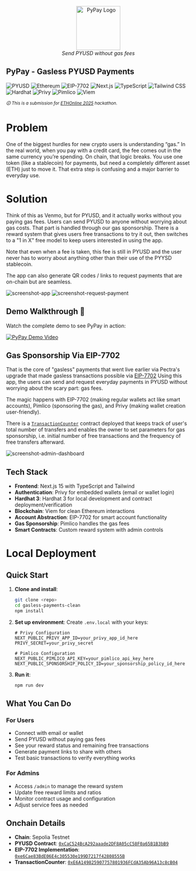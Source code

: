 <div align="center">
  <img src="/public//images/pypay.png" alt="PyPay Logo" width="120" height="120">
  <br>
  <em>Send PYUSD without gas fees</em>
</div>

## PyPay - Gasless PYUSD Payments

![PYUSD](https://img.shields.io/badge/PYUSD-00D4AA?style=for-the-badge)
![Ethereum](https://img.shields.io/badge/Ethereum-627EEA?style=for-the-badge&logo=ethereum)
![EIP-7702](https://img.shields.io/badge/EIP--7702-627EEA?style=for-the-badge)
![Next.js](https://img.shields.io/badge/Next.js-000000?style=for-the-badge&logo=next.js)
![TypeScript](https://img.shields.io/badge/TypeScript-3178C6?style=for-the-badge&logo=typescript)
![Tailwind CSS](https://img.shields.io/badge/Tailwind_CSS-06B6D4?style=for-the-badge&logo=tailwindcss)
![Hardhat](https://img.shields.io/badge/Hardhat-FFF100?style=for-the-badge&logo=hardhat)
![Privy](https://img.shields.io/badge/Privy-6366F1?style=for-the-badge)
![Pimlico](https://img.shields.io/badge/Pimlico-FF6B6B?style=for-the-badge)
![Viem](https://img.shields.io/badge/Viem-FF6B35?style=for-the-badge)

<small><em>🛈 This is a submission for [ETHOnline 2025](https://ethglobal.com/events/ethonline2025/info/details) hackathon.</em></small>

# Problem

One of the biggest hurdles for new crypto users is understanding “gas.” In the real world, when you pay with a credit card, the fee comes out in the same currency you’re spending. On chain, that logic breaks. You use one token (like a stablecoin) for payments, but need a completely different asset (ETH) just to move it. That extra step is confusing and a major barrier to everyday use.

# Solution

Think of this as Venmo, but for PYUSD, and it actually works without you paying gas fees. Users can send PYUSD to anyone without worrying about gas costs. That part is handled through our gas sponsorship. There is a reward system that gives users free transactions to try it out, then switches to a "1 in X" free model to keep users interested in using the app.

Note that even when a fee is taken, this fee is still in PYUSD and the user never has to worry about anything other than their use of the PYYSD stablecoin.

The app can also generate QR codes / links to request payments that are on-chain but are seamless.

![screenshot-app](/public/images/screenshot-app.png)
![screenshot-request-payment](/public/images/screenshot-request-payment.png)

## Demo Walkthrough 🎥

Watch the complete demo to see PyPay in action:

[![PyPay Demo Video](https://img.youtube.com/vi/YOUR_VIDEO_ID/0.jpg)](https://youtu.be/EjNZSOhlvrg)

## Gas Sponsorship Via EIP-7702

That is the core of "gasless" payments that went live earlier via Pectra's upgrade that made gasless transactions possible via [EIP-7702](https://eips.ethereum.org/EIPS/eip-7702) Using this app, the users can send and request everyday payments in PYUSD without worrying about the scary part: gas fees.

The magic happens with EIP-7702 (making regular wallets act like smart accounts), Pimlico (sponsoring the gas), and Privy (making wallet creation user-friendly).

There is a [`TransactionCounter`](https://eth-sepolia.blockscout.com/address/0xE6A149825907757801936FCdA35Ab96A13c8cB04?tab=contract) contract deployed that keeps track of user's total number of transfers and enables the owner to set parameters for gas sponsorship, i.e. initial number of free transactions and the frequency of free transfers afterward.

![screenshot-admin-dashboard](/public/images/screenshot-admin-dashboard.png)

## Tech Stack

- **Frontend**: Next.js 15 with TypeScript and Tailwind
- **Authentication**: Privy for embedded wallets (email or wallet login)
- **Hardhat 3**: Hardhat 3 for local development and contract deployment/verification
- **Blockchain**: Viem for clean Ethereum interactions
- **Account Abstraction**: EIP-7702 for smart account functionality
- **Gas Sponsorship**: Pimlico handles the gas fees
- **Smart Contracts**: Custom reward system with admin controls

# Local Deployment

## Quick Start

1. **Clone and install**:

   ```bash
   git clone <repo>
   cd gasless-payments-clean
   npm install
   ```

2. **Set up environment**:
   Create `.env.local` with your keys:

   ```env
   # Privy Configuration
   NEXT_PUBLIC_PRIVY_APP_ID=your_privy_app_id_here
   PRIVY_SECRET=your_privy_secret

   # Pimlico Configuration
   NEXT_PUBLIC_PIMLICO_API_KEY=your_pimlico_api_key_here
   NEXT_PUBLIC_SPONSORSHIP_POLICY_ID=your_sponsorship_policy_id_here
   ```

3. **Run it**:
   ```bash
   npm run dev
   ```

## What You Can Do

### For Users

- Connect with email or wallet
- Send PYUSD without paying gas fees
- See your reward status and remaining free transactions
- Generate payment links to share with others
- Test basic transactions to verify everything works

### For Admins

- Access `/admin` to manage the reward system
- Update free reward limits and ratios
- Monitor contract usage and configuration
- Adjust service fees as needed

## Onchain Details

- **Chain**: Sepolia Testnet
- **PYUSD Contract**: [`0xCaC524BcA292aaade2DF8A05cC58F0a65B1B3bB9`](https://docs.paxos.com/guides/stablecoin/pyusd/testnet)
- **EIP-7702 Implementation**: [`0xe6Cae83BdE06E4c305530e199D7217f42808555B`](https://eth-sepolia.blockscout.com/address/0xe6Cae83BdE06E4c305530e199D7217f42808555B?tab=contract)
- **TransactionCounter**: [`0xE6A149825907757801936FCdA35Ab96A13c8cB04`](https://eth-sepolia.blockscout.com/address/0xE6A149825907757801936FCdA35Ab96A13c8cB04?tab=contract)
